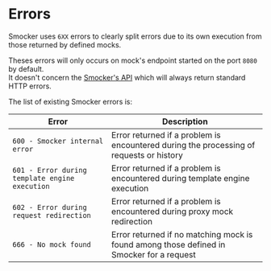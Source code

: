 # Errors

Smocker uses `6XX` errors to clearly split errors due to its own execution from those returned by defined mocks.

Theses errors will only occurs on mock's endpoint started on the port `8080` by default. \
It doesn't concern the [Smocker's API](/technical-documentation/api.md) which will always return standard HTTP errors.

The list of existing Smocker errors is:

| Error                                          | Description                                                                              |
| ---------------------------------------------- | ---------------------------------------------------------------------------------------- |
| `600 - Smocker internal error`                 | Error returned if a problem is encountered during the processing of requests or history  |
| `601 - Error during template engine execution` | Error returned if a problem is encountered during template engine execution              |
| `602 - Error during request redirection`       | Error returned if a problem is encountered during proxy mock redirection                 |
| `666 - No mock found`                          | Error returned if no matching mock is found among those defined in Smocker for a request |

